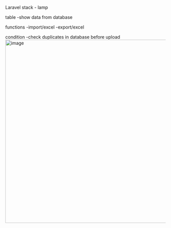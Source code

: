 Laravel
stack - lamp

table
-show data from database

functions
-import/excel
-export/excel

condition
-check duplicates in database before upload
<img width="575" alt="image" src="https://github.com/Leragas/ivtest/assets/70728167/083d48d3-e285-4937-9dea-22c1ac076411">
